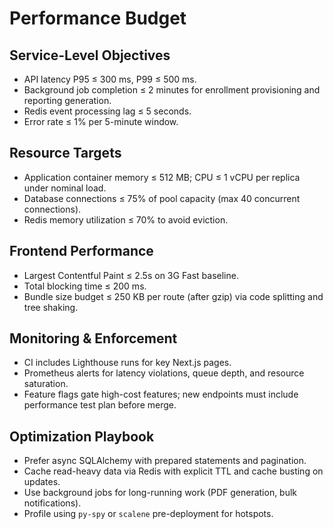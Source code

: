 # Performance Budget

## Service-Level Objectives
- API latency P95 ≤ 300 ms, P99 ≤ 500 ms.
- Background job completion ≤ 2 minutes for enrollment provisioning and reporting generation.
- Redis event processing lag ≤ 5 seconds.
- Error rate ≤ 1% per 5-minute window.

## Resource Targets
- Application container memory ≤ 512 MB; CPU ≤ 1 vCPU per replica under nominal load.
- Database connections ≤ 75% of pool capacity (max 40 concurrent connections).
- Redis memory utilization ≤ 70% to avoid eviction.

## Frontend Performance
- Largest Contentful Paint ≤ 2.5s on 3G Fast baseline.
- Total blocking time ≤ 200 ms.
- Bundle size budget ≤ 250 KB per route (after gzip) via code splitting and tree shaking.

## Monitoring & Enforcement
- CI includes Lighthouse runs for key Next.js pages.
- Prometheus alerts for latency violations, queue depth, and resource saturation.
- Feature flags gate high-cost features; new endpoints must include performance test plan before merge.

## Optimization Playbook
- Prefer async SQLAlchemy with prepared statements and pagination.
- Cache read-heavy data via Redis with explicit TTL and cache busting on updates.
- Use background jobs for long-running work (PDF generation, bulk notifications).
- Profile using `py-spy` or `scalene` pre-deployment for hotspots.
